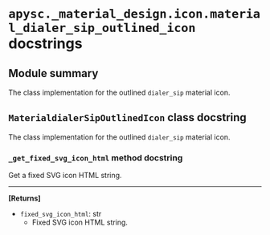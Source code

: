 # `apysc._material_design.icon.material_dialer_sip_outlined_icon` docstrings

## Module summary

The class implementation for the outlined `dialer_sip` material icon.

## `MaterialdialerSipOutlinedIcon` class docstring

The class implementation for the outlined `dialer_sip` material icon.

### `_get_fixed_svg_icon_html` method docstring

Get a fixed SVG icon HTML string.<hr>

**[Returns]**

- `fixed_svg_icon_html`: str
  - Fixed SVG icon HTML string.